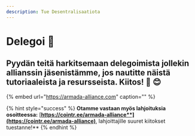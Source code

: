 ```yaml
---
description: Tue Desentralisaatiota
---
```


# Delegoi 🤗

## Pyydän teitä harkitsemaan delegoimista jollekin allianssin jäsenistämme, jos nautitte näistä tutoriaaleista ja resursseista. Kiitos! 🙏 😊

{% embed url="https://armada-alliance.com" caption="" %}

{% hint style="success" %}
**Otamme vastaan myös lahjoituksia osoitteessa:** [**https://cointr.ee/armada-alliance**](https://cointr.ee/armada-alliance)**, lahjoittajille suuret kiitokset tuestanne!**
{% endhint %}

